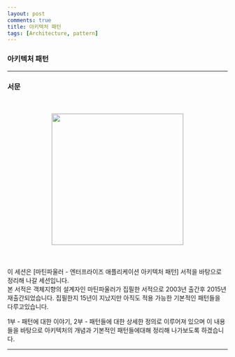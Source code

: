 ```yaml
---
layout: post
comments: true
title: 아키텍처 패턴
tags: [Architecture, pattern]
---
```


### 아키텍처 패턴

---
### 서문

<div style="text-align:center;margin:50px 0;">
<img src="https://taes-k.github.io/assets/images/architecture/book.jpg" style="height:300px; border:1px solid #d0d0d0;">
</div>
  
  
이 세션은 [마틴파울러 - 엔터프라이즈 애플리케이션 아키텍처 패턴] 서적을 바탕으로 정리해 나갈 세션입니다.   
본 서적은 객체지향의 설계자인 마틴파울러가 집필한 서적으로 2003년 출간후 2015년 재출간되었습니다. 집필한지 15년이 지났지만 아직도 적용 가능한 기본적인 패턴들을 다루고있습니다.   
  
1부 - 패턴에 대한 이야기, 2부 - 패턴들에 대한 상세한 정의로 이루어져 있으며 이 내용들을 바탕으로 아키텍처의 개념과 기본적인 패턴들에대해 정리해 나가보도록 하겠습니다.  


---

